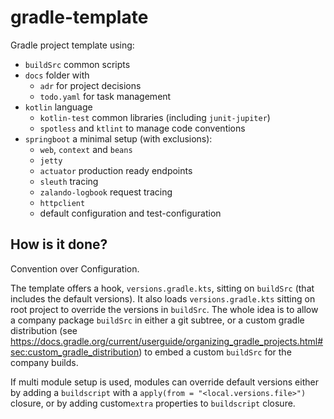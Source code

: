 # gradle-template
Gradle project template using:
- `buildSrc` common scripts
- `docs` folder with
  - `adr` for project decisions
  - `todo.yaml` for task management 
- `kotlin` language
  - `kotlin-test` common libraries (including `junit-jupiter`)
  - `spotless` and `ktlint` to manage code conventions
- `springboot` a minimal setup (with exclusions):
  - `web`, `context` and `beans`
  - `jetty`
  - `actuator` production ready endpoints
  - `sleuth` tracing
  - `zalando-logbook` request tracing
  - `httpclient`
  - default configuration and test-configuration

## How is it done?

Convention over Configuration.

The template offers a hook, `versions.gradle.kts`, sitting on `buildSrc` (that includes the default versions).
It also loads `versions.gradle.kts` sitting on root project to override the versions in `buildSrc`. The whole idea is to 
allow a company package `buildSrc` in either a git subtree, or a custom gradle distribution (see https://docs.gradle.org/current/userguide/organizing_gradle_projects.html#sec:custom_gradle_distribution)
to  embed a custom `buildSrc` for the company builds.

If multi module setup is used, modules can override default versions either by adding a `buildscript` with a 
`apply(from = "<local.versions.file>")` closure, or by adding custom`extra` properties to `buildscript` closure.
